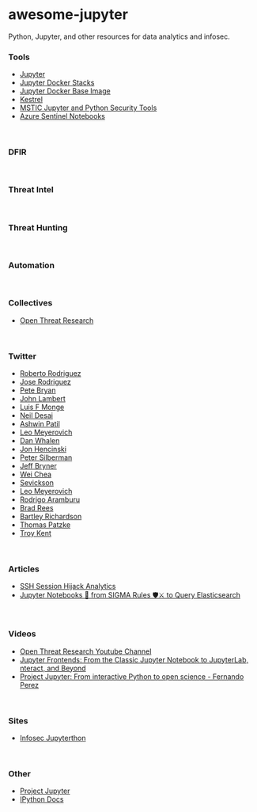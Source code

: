 # awesome-jupyter

Python, Jupyter, and other resources for data analytics and infosec.

### Tools
- [Jupyter](https://jupyter.org/)
- [Jupyter Docker Stacks](https://github.com/jupyter/docker-stacks)
- [Jupyter Docker Base Image](https://hub.docker.com/r/jupyter/base-notebook/)
- [Kestrel](https://github.com/opencybersecurityalliance/kestrel-lang)
- [MSTIC Jupyter and Python Security Tools](https://github.com/microsoft/msticpy)
- [Azure Sentinel Notebooks](https://github.com/Azure/Azure-Sentinel-Notebooks)


<br>

### DFIR

<br>

### Threat Intel

<br>

### Threat Hunting

<br>

### Automation

<br>

### Collectives
- [Open Threat Research](https://github.com/OTRF)

<br>

### Twitter
- [Roberto Rodriguez](https://twitter.com/Cyb3rWard0g)
- [Jose Rodriguez](https://twitter.com/Cyb3rPandah)
- [Pete Bryan](https://twitter.com/MSSPete)
- [John Lambert](https://twitter.com/JohnLaTwC)
- [Luis F Monge](https://twitter.com/Lukky86)
- [Neil Desai](https://twitter.com/0x617075)
- [Ashwin Patil](https://twitter.com/ashwinpatil)
- [Leo Meyerovich](https://twitter.com/lmeyerov)
- [Dan Whalen](https://twitter.com/vac4n7)
- [Jon Hencinski](https://twitter.com/jhencinski)
- [Peter Silberman](https://twitter.com/petersilberman)
- [Jeff Bryner](https://twitter.com/0x7eff)
- [Wei Chea](https://twitter.com/77_6a)
- [Sevickson](https://twitter.com/SKwid345)
- [Leo Meyerovich](https://twitter.com/lmeyerov)
- [Rodrigo Aramburu](https://twitter.com/rodaramburu)
- [Brad Rees](https://twitter.com/BradReesWork)
- [Bartley Richardson](https://twitter.com/BartleyR)
- [Thomas Patzke](https://twitter.com/blubbfiction)
- [Troy Kent](https://twitter.com/SonicTheHexHog)

<br>

### Articles
- [SSH Session Hijack Analytics](https://hx015.medium.com/ssh-session-hijack-analytic-a2c684ba410f)
- [Jupyter Notebooks 📓 from SIGMA Rules 🛡⚔️ to Query Elasticsearch](https://medium.com/threat-hunters-forge/jupyter-notebooks-from-sigma-rules-%EF%B8%8F-to-query-elasticsearch-31a74cc59b99)

<br>

### Videos
- [Open Threat Research Youtube Channel](https://github.com/Azure/Azure-Sentinel-Notebooks)
- [Jupyter Frontends: From the Classic Jupyter Notebook to JupyterLab, nteract, and Beyond](https://www.youtube.com/watch?v=YKmJvHjTGAM&list=PL055Epbe6d5aP6Ru42r7hk68GTSaclYgi&index=30)
- [Project Jupyter: From interactive Python to open science - Fernando Perez](https://www.youtube.com/watch?v=xuNj5paMuow&list=PL055Epbe6d5aP6Ru42r7hk68GTSaclYgi)

<br>

### Sites
- [Infosec Jupyterthon](https://infosecjupyterthon.com/introduction.html)

<br>

### Other
- [Project Jupyter](https://speakerdeck.com/fperez/project-jupyter?slide=5)
- [IPython Docs](https://ipython.readthedocs.io/en/stable/index.html)
